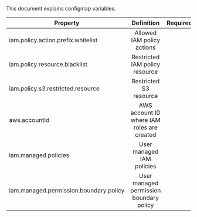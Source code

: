 This document explains configmap variables.

| Property                          | Definition                    | Required/Optional  |
| ----------------------------------|:-----------------------------:| ------------------:|
| iam.policy.action.prefix.whitelist| Allowed IAM policy actions    | Optional |
| iam.policy.resource.blacklist     | Restricted IAM policy resource| Optional |
| iam.policy.s3.restricted.resource | Restricted S3 resource        | Optional |
| aws.accountId                     | AWS account ID where IAM roles are created| Required |
| iam.managed.policies              | User managed IAM policies     | Optional |
| iam.managed.permission.boundary.policy| User managed permission boundary policy| Required |